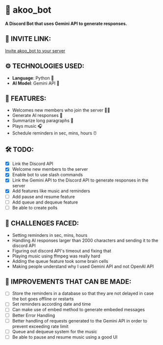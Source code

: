 # 🤖 akoo_bot
**A Discord Bot that uses Gemini API to generate responses.**

## 🔗 INVITE LINK:
<a href = "https://discord.com/oauth2/authorize?client_id=1346150738136666152&permissions=8&integration_type=0&scope=bot" target="_main">Invite akoo_bot to your server</a>

## ⚙️ TECHNOLOGIES USED:
- **Language**: Python 🐍
- **AI Model**: Gemini API 💎

## 📌 FEATURES:
- Welcomes new members who join the server 🙋‍♂️
- Generate AI responses 📜
- Summarize long paragraphs 📝
- Plays music 🎧
- Schedule reminders in sec, mins, hours ⏰

## 🛠️ TODO:
- [x] Link the Discord API
- [x] Welcome new members to the server
- [x] Enable bot to use slash commands 
- [x] Link the Gemini API to the Discord API to generate responses in the server
- [x] Add features like music and reminders
- [ ] Add pause and resume feature
- [ ] Add queue and dequeue feature
- [ ] Be able to create polls

## 🎯 CHALLENGES FACED:
- Setting reminders in sec, mins, hours
- Handling AI responses larger than 2000 characters and sending it to the discord API
- Figuring out discord API's timeout and fixing that 
- Playing music using ffmpeg was really hard
- Adding the queue feature took some brain cells
- Making people understand why I used Gemini API and not OpenAI API

## 🚀 IMPROVEMENTS THAT CAN BE MADE:
- [ ] Store the reminders in a database so that they are not delayed in case the bot goes offline or restarts
- [ ] Set reminders according date and time
- [ ] Can make use of embed method to generate embeded messages
- [ ] Better Error Handling
- [ ] Better handling of requests generated to the Gemini API in order to prevent exceeding rate limit
- [ ] Queue and dequeue system for the music
- [ ] Be able to pause and resume music using a good UI